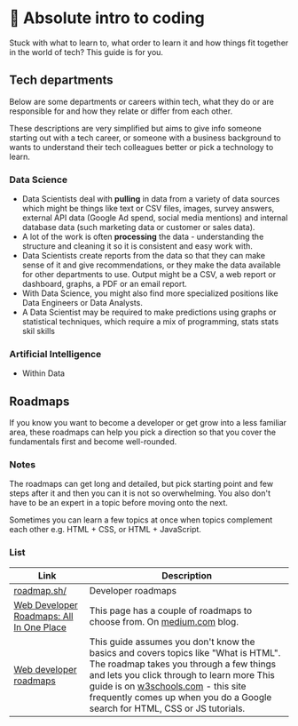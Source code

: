 # 🤷 Absolute intro to coding

Stuck with what to learn to, what order to learn it and how things fit together in the world of tech? This guide is for you.

## Tech departments

Below are some departments or careers within tech, what they do or are responsible for and how they relate or differ from each other.

These descriptions are very simplified but aims to give info someone starting out with a tech career, or someone with a business background to wants to understand their tech colleagues better or pick a technology to learn.

### Data Science

- Data Scientists deal with **pulling** in data from a variety of data sources which might be things like text or CSV files, images, survey answers, external API data (Google Ad spend, social media mentions) and internal database data (such marketing data or customer or sales data).
- A lot of the work is often **processing** the data - understanding the structure and cleaning it so it is consistent and easy work with.
- Data Scientists create reports from the data so that they can make sense of it and give recommendations, or they make the data available for other departments to use. Output might be a CSV, a web report or dashboard, graphs, a PDF or an email report.
- With Data Science, you might also find more specialized positions like Data Engineers or Data Analysts.
- A Data Scientist may be required to make predictions using graphs or statistical techniques, which require a mix of programming, stats stats skil skills

### Artificial Intelligence

- Within Data


## Roadmaps

If you know you want to become a developer or get grow into a less familiar area, these roadmaps can help you pick a direction so that you cover the fundamentals first and become well-rounded.

### Notes

The roadmaps can get long and detailed, but pick starting point and few steps after it and then you can it is not so overwhelming. You also don't have to be an expert in a topic before moving onto the next.

Sometimes you can learn a few topics at once when topics complement each other e.g. HTML + CSS, or HTML + JavaScript.

### List

| Link | Description |
|--|--|
| [roadmap.sh/](https://roadmap.sh/) | Developer roadmaps  |
| [Web Developer Roadmaps: All In One Place](https://medium.com/level-up-web/developer-roadmaps-all-in-one-place-75c0402db0e0) | This page has a couple of roadmaps to choose from. On [medium.com](https://medium.com) blog. |
| [Web developer roadmaps](https://www.w3schools.com/whatis/) | This guide assumes you don't know the basics and covers topics like "What is HTML". The roadmap takes you through a few things and lets you click through to learn more This guide is on [w3schools.com](www.w3schools.com) - this site frequently comes up when you do a Google search for HTML, CSS or JS tutorials.
<!--stackedit_data:
eyJwcm9wZXJ0aWVzIjoiZXh0ZW5zaW9uczpcbiAgcHJlc2V0Oi
BnZm1cbiIsImhpc3RvcnkiOlstMTQ5NjMyMTUwNiwtMTc3OTE0
MzI4Nl19
-->